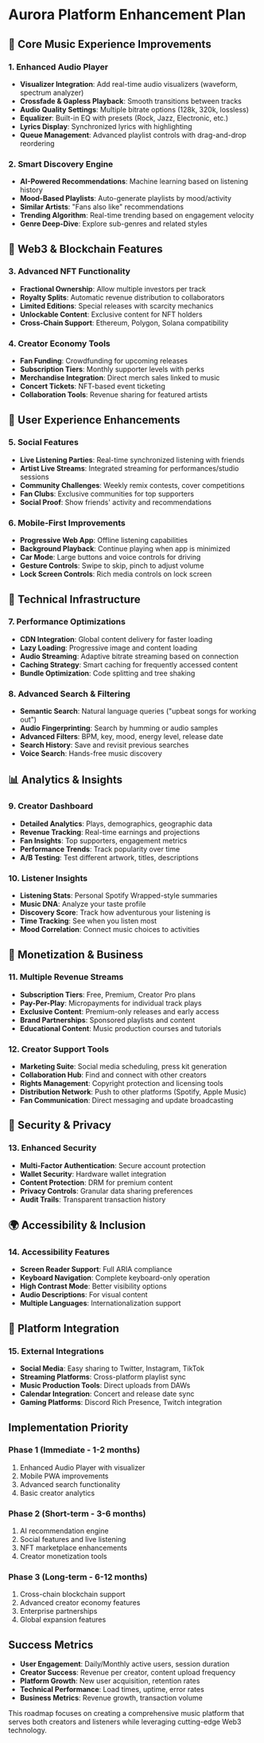 # Aurora Platform Enhancement Plan

## 🎵 Core Music Experience Improvements

### 1. Enhanced Audio Player
- **Visualizer Integration**: Add real-time audio visualizers (waveform, spectrum analyzer)
- **Crossfade & Gapless Playback**: Smooth transitions between tracks
- **Audio Quality Settings**: Multiple bitrate options (128k, 320k, lossless)
- **Equalizer**: Built-in EQ with presets (Rock, Jazz, Electronic, etc.)
- **Lyrics Display**: Synchronized lyrics with highlighting
- **Queue Management**: Advanced playlist controls with drag-and-drop reordering

### 2. Smart Discovery Engine
- **AI-Powered Recommendations**: Machine learning based on listening history
- **Mood-Based Playlists**: Auto-generate playlists by mood/activity
- **Similar Artists**: "Fans also like" recommendations
- **Trending Algorithm**: Real-time trending based on engagement velocity
- **Genre Deep-Dive**: Explore sub-genres and related styles

## 🚀 Web3 & Blockchain Features

### 3. Advanced NFT Functionality
- **Fractional Ownership**: Allow multiple investors per track
- **Royalty Splits**: Automatic revenue distribution to collaborators
- **Limited Editions**: Special releases with scarcity mechanics
- **Unlockable Content**: Exclusive content for NFT holders
- **Cross-Chain Support**: Ethereum, Polygon, Solana compatibility

### 4. Creator Economy Tools
- **Fan Funding**: Crowdfunding for upcoming releases
- **Subscription Tiers**: Monthly supporter levels with perks
- **Merchandise Integration**: Direct merch sales linked to music
- **Concert Tickets**: NFT-based event ticketing
- **Collaboration Tools**: Revenue sharing for featured artists

## 🎨 User Experience Enhancements

### 5. Social Features
- **Live Listening Parties**: Real-time synchronized listening with friends
- **Artist Live Streams**: Integrated streaming for performances/studio sessions
- **Community Challenges**: Weekly remix contests, cover competitions
- **Fan Clubs**: Exclusive communities for top supporters
- **Social Proof**: Show friends' activity and recommendations

### 6. Mobile-First Improvements
- **Progressive Web App**: Offline listening capabilities
- **Background Playback**: Continue playing when app is minimized
- **Car Mode**: Large buttons and voice controls for driving
- **Gesture Controls**: Swipe to skip, pinch to adjust volume
- **Lock Screen Controls**: Rich media controls on lock screen

## 🔧 Technical Infrastructure

### 7. Performance Optimizations
- **CDN Integration**: Global content delivery for faster loading
- **Lazy Loading**: Progressive image and content loading
- **Audio Streaming**: Adaptive bitrate streaming based on connection
- **Caching Strategy**: Smart caching for frequently accessed content
- **Bundle Optimization**: Code splitting and tree shaking

### 8. Advanced Search & Filtering
- **Semantic Search**: Natural language queries ("upbeat songs for working out")
- **Audio Fingerprinting**: Search by humming or audio samples
- **Advanced Filters**: BPM, key, mood, energy level, release date
- **Search History**: Save and revisit previous searches
- **Voice Search**: Hands-free music discovery

## 📊 Analytics & Insights

### 9. Creator Dashboard
- **Detailed Analytics**: Plays, demographics, geographic data
- **Revenue Tracking**: Real-time earnings and projections
- **Fan Insights**: Top supporters, engagement metrics
- **Performance Trends**: Track popularity over time
- **A/B Testing**: Test different artwork, titles, descriptions

### 10. Listener Insights
- **Listening Stats**: Personal Spotify Wrapped-style summaries
- **Music DNA**: Analyze your taste profile
- **Discovery Score**: Track how adventurous your listening is
- **Time Tracking**: See when you listen most
- **Mood Correlation**: Connect music choices to activities

## 🎯 Monetization & Business

### 11. Multiple Revenue Streams
- **Subscription Tiers**: Free, Premium, Creator Pro plans
- **Pay-Per-Play**: Micropayments for individual track plays
- **Exclusive Content**: Premium-only releases and early access
- **Brand Partnerships**: Sponsored playlists and content
- **Educational Content**: Music production courses and tutorials

### 12. Creator Support Tools
- **Marketing Suite**: Social media scheduling, press kit generation
- **Collaboration Hub**: Find and connect with other creators
- **Rights Management**: Copyright protection and licensing tools
- **Distribution Network**: Push to other platforms (Spotify, Apple Music)
- **Fan Communication**: Direct messaging and update broadcasting

## 🔐 Security & Privacy

### 13. Enhanced Security
- **Multi-Factor Authentication**: Secure account protection
- **Wallet Security**: Hardware wallet integration
- **Content Protection**: DRM for premium content
- **Privacy Controls**: Granular data sharing preferences
- **Audit Trails**: Transparent transaction history

## 🌍 Accessibility & Inclusion

### 14. Accessibility Features
- **Screen Reader Support**: Full ARIA compliance
- **Keyboard Navigation**: Complete keyboard-only operation
- **High Contrast Mode**: Better visibility options
- **Audio Descriptions**: For visual content
- **Multiple Languages**: Internationalization support

## 📱 Platform Integration

### 15. External Integrations
- **Social Media**: Easy sharing to Twitter, Instagram, TikTok
- **Streaming Platforms**: Cross-platform playlist sync
- **Music Production Tools**: Direct uploads from DAWs
- **Calendar Integration**: Concert and release date sync
- **Gaming Platforms**: Discord Rich Presence, Twitch integration

## Implementation Priority

### Phase 1 (Immediate - 1-2 months)
1. Enhanced Audio Player with visualizer
2. Mobile PWA improvements
3. Advanced search functionality
4. Basic creator analytics

### Phase 2 (Short-term - 3-6 months)
1. AI recommendation engine
2. Social features and live listening
3. NFT marketplace enhancements
4. Creator monetization tools

### Phase 3 (Long-term - 6-12 months)
1. Cross-chain blockchain support
2. Advanced creator economy features
3. Enterprise partnerships
4. Global expansion features

## Success Metrics
- **User Engagement**: Daily/Monthly active users, session duration
- **Creator Success**: Revenue per creator, content upload frequency
- **Platform Growth**: New user acquisition, retention rates
- **Technical Performance**: Load times, uptime, error rates
- **Business Metrics**: Revenue growth, transaction volume

This roadmap focuses on creating a comprehensive music platform that serves both creators and listeners while leveraging cutting-edge Web3 technology.